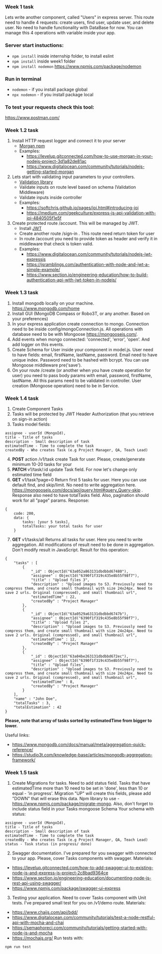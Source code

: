 ### Week 1 task

Lets write another component, called "Users" in express server.
This route need to handle 4 requests: create users, find user, update user, and delete user.
No need to handle functionality with DataBase for now. You can manage this 4 operations with variable inside your app.

### Server start instuctions:
* `npm install` inside internship folder, to install eslint
* `npm install` inside week1 folder
* `npm install nodemon` https://www.npmjs.com/package/nodemon

### Run in terminal
* `nodemon` - if you install package global
* `npx nodemon` - if you install package local

### To test your requests check this tool:
https://www.postman.com/


### Week 1.2 task

 1. Install HTTP request logger and connect it to your server
    - [Morgan npm](https://www.npmjs.com/package/morgan)
    - Examples:
        - https://levelup.gitconnected.com/how-to-use-morgan-in-your-nodejs-project-3d1a82de81ac
        - https://www.digitalocean.com/community/tutorials/nodejs-getting-started-morgan
 2. Lets start with validating input parameters to your controllers.
    - [Validation library](https://www.npmjs.com/package/joi)
    - Validate inputs on route level based on schema (Validation Middleware)
    - Validate inputs inside controller
    - Examples:
        - https://softchris.github.io/pages/joi.html#introducing-joi
        - https://medium.com/geekculture/express-js-api-validation-with-joi-4840505f1e5f
 3. Create protected route /account. This will be managed by JWT.
    - Install [JWT](https://www.npmjs.com/package/jsonwebtoken)
    - Create another route /sign-in . This route need return token for user
    - In route /account you need to provide token as header and verify it in middleware that check is token valid.
    - Examples:
        - https://www.digitalocean.com/community/tutorials/nodejs-jwt-expressjs
        - https://jsramblings.com/authentication-with-node-and-jwt-a-simple-example/
        - https://www.section.io/engineering-education/how-to-build-authentication-api-with-jwt-token-in-nodejs/

### Week 1.3 task

 1. Install mongodb locally on your machine. https://www.mongodb.com/home
 2. Install GUI (MongoDB Compass or Robo3T, or any another. Based on your preferences)
 3. In your express application create connection to mongo. Connection need to be inside config/mongoConnection.js. All operations with database need to be with Mongoose https://mongoosejs.com/.
 4. Add events when mongo connected: 'connected', 'error', 'open'. And add logger on this events.
 5. Create Schema for User inside your component in model.js. User need to have fields: email, firstName, lastName, password. Email need to have unique index. Password need to be hashed with bcrypt. You can use Mongoose middleware pre('save').
 6. On your route /create (or another when you have create operation for user) you need to pass body params with email, password, firstName, lastName. All this params need to be validated in controller. User creation (Mongoose operation) need to be in Service.

### Week 1.4 task

 1. Create Component Tasks
 2. Tasks will be protected by JWT Header Authorization (that you retrieve on sign-in action)
 3. Tasks model fields:

```
assignee - userId (MongoId),
title - Title of tasks
description - Small description of task
estimatedTime - Time to complete the task
createdBy - Who creates Task (e.g Project Manager, QA, Teach Lead)
```
4. **POST** action /v1/task create Task for user. Please, create/generate minimum 10-20 tasks for your
5. **PATCH** v1/task/:id update Task field. For now let's change only estimated time field
6. **GET** v1/task?page=0 Return first 5 tasks for user. Here you can use default find, and skip/limit. No need to write aggregation here. https://mongoosejs.com/docs/api/query.html#query_Query-skip . Response also need to have totalTasks field. Also, pagination should work for all "page" params.
Response:
```
{
    code: 200,
    data: {
        tasks: [your 5 tasks],
        totalTasks: your total tasks for user
    }
```
7. **GET** v1/tasks/all Returns all tasks for user. Here you need to write aggregation. All modifications of result need to be done in aggregation. Don't modify result in JavaScript. Result for this operation:
```
{
    "tasks" : [
        {
            "_id" : ObjectId("63a052a863131dbdbbd67480"),
            "assignee" : ObjectId("6390f1f319c435e8b55f98f7"),
            "title" : "Upload files 3",
            "description" : "Upload images to S3. Previously need to compress them, and create small thumbnail with size 24x24px. Need to save 2 urls. Original (compressed), and small thumbnail url",
            "estimatedTime" : 22,
            "createdBy" : "Project Manager"
        },
        {
            "_id" : ObjectId("63a0529a63131dbdbbd6747b"),
            "assignee" : ObjectId("6390f1f319c435e8b55f98f7"),
            "title" : "Upload files 2",
            "description" : "Upload images to S3. Previously need to compress them, and create small thumbnail with size 24x24px. Need to save 2 urls. Original (compressed), and small thumbnail url",
            "estimatedTime" : 12,
            "createdBy" : "Project Manager"
        },
        {
            "_id" : ObjectId("63a04be263131dbdbbd672ec"),
            "assignee" : ObjectId("6390f1f319c435e8b55f98f7"),
            "title" : "Upload files",
            "description" : "Upload images to S3. Previously need to compress them, and create small thumbnail with size 24x24px. Need to save 2 urls. Original (compressed), and small thumbnail url",
            "estimatedTime" : 8,
            "createdBy" : "Project Manager"
        }
    ],
    "name" : "John Doe",
    "totalTasks" : 3,
    "totalEstimation" : 42
}
```

**Please, note that array of tasks sorted by estimatedTime from bigger to lower.**


Useful links:
 - https://www.mongodb.com/docs/manual/meta/aggregation-quick-reference/
 - https://studio3t.com/knowledge-base/articles/mongodb-aggregation-framework/


### Week 1.5 task

 1. Create Migrations for tasks. Need to add status field. Tasks that have estimatedTime more than 10 need to be set in 'done', less than 10 or equal - 'in progress'. Migration "UP" will create this fields, please add "DOWN" that will erase this data. Npm library to use - https://www.npmjs.com/package/migrate-mongo. Also, don't forget to include status field in your Tasks mongoose Schema
 Your schema with status:

```
assignee - userId (MongoId),
title - Title of tasks
description - Small description of task
estimatedTime - Time to complete the task
createdBy - Who creates Task (e.g Project Manager, QA, Teach Lead)
status - Task status (in progress/ done)
```

2. Swagger documentation. I've prepared for you swagger with connected to your app. Please, cover Tasks components with swagger.
Materials:
 - https://levelup.gitconnected.com/how-to-add-swagger-ui-to-existing-node-js-and-express-js-project-2c8bad9364ce
 - https://www.section.io/engineering-education/documenting-node-js-rest-api-using-swagger/
 - https://www.npmjs.com/package/swagger-ui-express

3.  Testing your application. Need to cover Tasks component with Unit tests. I've prepared small test for you on /v1/demo route.
Materials:
 - https://www.chaijs.com/api/bdd/
 - https://www.digitalocean.com/community/tutorials/test-a-node-restful-api-with-mocha-and-chai
 - https://semaphoreci.com/community/tutorials/getting-started-with-node-js-and-mocha
 - https://mochajs.org/
Run tests with:
```
npm run test
```


